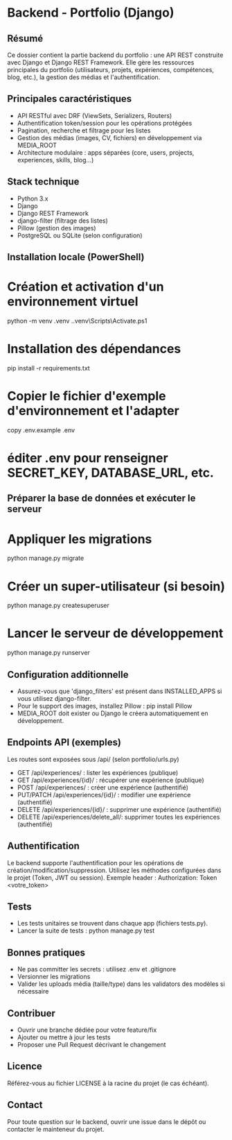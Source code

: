 Backend - Portfolio (Django)
=================================

Résumé
------
Ce dossier contient la partie backend du portfolio : une API REST construite avec Django et Django REST Framework. Elle gère les ressources principales du portfolio (utilisateurs, projets, expériences, compétences, blog, etc.), la gestion des médias et l'authentification.

Principales caractéristiques
----------------------------
- API RESTful avec DRF (ViewSets, Serializers, Routers)
- Authentification token/session pour les opérations protégées
- Pagination, recherche et filtrage pour les listes
- Gestion des médias (images, CV, fichiers) en développement via MEDIA_ROOT
- Architecture modulaire : apps séparées (core, users, projects, experiences, skills, blog...)

Stack technique
---------------
- Python 3.x
- Django
- Django REST Framework
- django-filter (filtrage des listes)
- Pillow (gestion des images)
- PostgreSQL ou SQLite (selon configuration)

Installation locale (PowerShell)
-------------------------------
# Création et activation d'un environnement virtuel
python -m venv .venv
.\.venv\Scripts\Activate.ps1

# Installation des dépendances
pip install -r requirements.txt

# Copier le fichier d'exemple d'environnement et l'adapter
copy .env.example .env
# éditer .env pour renseigner SECRET_KEY, DATABASE_URL, etc.

Préparer la base de données et exécuter le serveur
-------------------------------------------------
# Appliquer les migrations
python manage.py migrate

# Créer un super-utilisateur (si besoin)
python manage.py createsuperuser

# Lancer le serveur de développement
python manage.py runserver

Configuration additionnelle
---------------------------
- Assurez-vous que 'django_filters' est présent dans INSTALLED_APPS si vous utilisez django-filter.
- Pour le support des images, installez Pillow : pip install Pillow
- MEDIA_ROOT doit exister ou Django le créera automatiquement en développement.

Endpoints API (exemples)
------------------------
Les routes sont exposées sous /api/ (selon portfolio/urls.py)
- GET  /api/experiences/            : lister les expériences (publique)
- GET  /api/experiences/{id}/       : récupérer une expérience (publique)
- POST /api/experiences/            : créer une expérience (authentifié)
- PUT/PATCH /api/experiences/{id}/  : modifier une expérience (authentifié)
- DELETE /api/experiences/{id}/     : supprimer une expérience (authentifié)
- DELETE /api/experiences/delete_all/: supprimer toutes les expériences (authentifié)

Authentification
----------------
Le backend supporte l'authentification pour les opérations de création/modification/suppression. Utilisez les méthodes configurées dans le projet (Token, JWT ou session). Exemple header :
Authorization: Token <votre_token>

Tests
-----
- Les tests unitaires se trouvent dans chaque app (fichiers tests.py).
- Lancer la suite de tests : python manage.py test

Bonnes pratiques
----------------
- Ne pas committer les secrets : utilisez .env et .gitignore
- Versionner les migrations
- Valider les uploads média (taille/type) dans les validators des modèles si nécessaire

Contribuer
----------
- Ouvrir une branche dédiée pour votre feature/fix
- Ajouter ou mettre à jour les tests
- Proposer une Pull Request décrivant le changement

Licence
-------
Référez-vous au fichier LICENSE à la racine du projet (le cas échéant).

Contact
-------
Pour toute question sur le backend, ouvrir une issue dans le dépôt ou contacter le mainteneur du projet.
